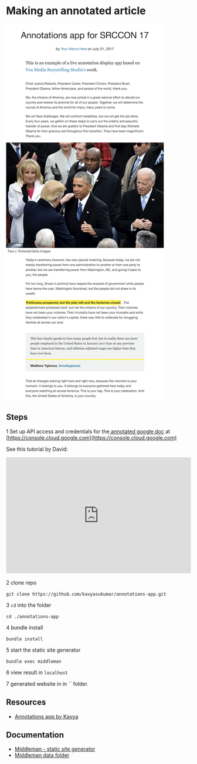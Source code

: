 # Making an annotated article


![Annotated article](assets/Middleman_annotated_article_resized.png)


## Steps 

1 Set up API access and credentials for the[ annotated google doc](/what-is-opened-captions/annotations-in-google-doc.md) at [https://console.cloud.google.com](https://console.cloud.google.com)

See this tutorial by David: 

<iframe width="100%" height="315" src="https://www.youtube.com/embed/iH7XtXoiuQk" frameborder="0" allowfullscreen></iframe>

2 clone repo

```bash![](/assets/Middleman_annotated_article_resized.png)
git clone https://github.com/kavyasukumar/annotations-app.git
```

3  `cd` into the folder

```
cd ./annotations-app
```

4 bundle install

```
bundle install
```

5 start the static site generator 
```
bundle exec middleman
```

6 view result in `localhost` 
<!-- add actual localhost url -->

7 generated website in in `` folder.



## Resources

- [Annotations app by Kavya](https://github.com/kavyasukumar/annotations-app)

## Documentation 

- [Middleman - static site generator](http://middlemanapp.com)
- [Middleman data folder](https://middlemanapp.com/advanced/data-files/)